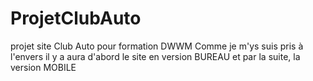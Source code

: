# ProjetClubAuto
projet site Club Auto pour formation DWWM
Comme je m'ys suis pris à l'envers
il y a aura d'abord le site en version BUREAU
et par la suite, la version MOBILE
